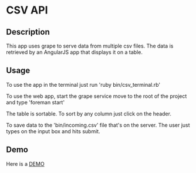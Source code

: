 CSV API
===
Description
---
This app uses grape to serve data from multiple csv files.
The data is retrieved by an AngularJS app that displays it on a table.

Usage
---
To use the app in the terminal just run 'ruby bin/csv_terminal.rb'

To use the web app, start the grape service move to the root of the project and type
'foreman start'

The table is sortable. To sort by any column just click on the header.

To save data to the 'bin/incoming.csv' file that's on the server. The
user just types on the input box and hits submit.

Demo
---
Here is a [DEMO](http://jimbog.github.io/csv_api/)

